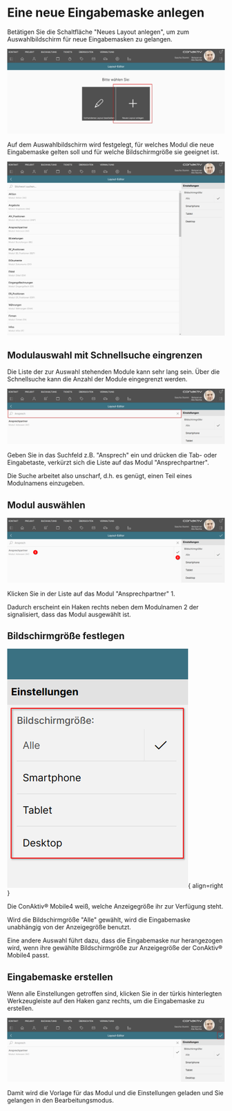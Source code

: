 # Eine neue Eingabemaske anlegen

Betätigen Sie die Schaltfläche "Neues Layout anlegen", um zum Auswahlbildschirm für neue Eingabemasken zu gelangen.

![Neues Layout anlegen Start](./layout-editor-start-neues-layout.png)

Auf dem Auswahlbildschirm wird festgelegt, für welches Modul die neue Eingabemaske gelten soll und für welche Bildschirmgröße sie geeignet ist.

![Neues Layout anlegen Auswahlbildschirm](./neues-layout-auswahlbildschirm.png)

## Modulauswahl mit Schnellsuche eingrenzen

Die Liste der zur Auswahl stehenden Module kann sehr lang sein. Über die Schnellsuche kann die Anzahl der Module eingegrenzt werden.

![Neues Layout anlegen Schnellsuche](./neues-layout-schnellsuche.png)

Geben Sie in das Suchfeld z.B. "Ansprech" ein und drücken die Tab- oder Eingabetaste, verkürzt sich die Liste auf das Modul "Ansprechpartner".

Die Suche arbeitet also unscharf, d.h. es genügt, einen Teil eines Modulnamens einzugeben.

## Modul auswählen

![Neues Layout anlegen Modul auswählen](./neues-layout-modul-auswaehlen.png)

Klicken Sie in der Liste auf das Modul "Ansprechpartner" <span class="number">1</span>.

Dadurch erscheint ein Haken rechts neben dem Modulnamen <span class="number">2</span> der signalisiert, dass das Modul ausgewählt ist.

## Bildschirmgröße festlegen

![Neues Layout anlegen Bildschirmgröße festlegen](./neues-layout-bildschirmgroesse-festlegen.png#smartphone){ align=right }

Die ConAktiv® Mobile4 weiß, welche Anzeigegröße ihr zur Verfügung steht.

Wird die Bildschirmgröße "Alle" gewählt, wird die Eingabemaske unabhängig von der Anzeigegröße benutzt.

Eine andere Auswahl führt dazu, dass die Eingabemaske nur herangezogen wird, wenn ihre gewählte Bildschirmgröße zur Anzeigegröße der ConAktiv® Mobile4 passt.

<div class="clear"></div>

## Eingabemaske erstellen

Wenn alle Einstellungen getroffen sind, klicken Sie in der türkis hinterlegten Werkzeugleiste auf den Haken ganz rechts, um die Eingabemaske zu erstellen.

![Neues Layout erstellen](./neues-layout-erstellen.png)

Damit wird die Vorlage für das Modul und die Einstellungen geladen und Sie gelangen in den Bearbeitungsmodus.
